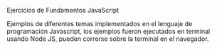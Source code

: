 Ejercicios de Fundamentos JavaScript

Ejemplos de diferentes temas implementados en el lenguaje de programación Javascript,
los ejemplos fueron ejecutados en terminal usando Node JS, pueden correrse sobre la
terminal en el navegador.
